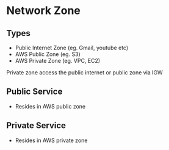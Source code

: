 # Network Zone
## Types
- Public Internet Zone (eg. Gmail, youtube etc)
- AWS Public Zone (eg. S3)
- AWS Private Zone  (eg. VPC, EC2)

Private zone access the public internet or public zone via IGW

## Public Service
- Resides in AWS public zone

## Private Service
- Resides in AWS private zone



